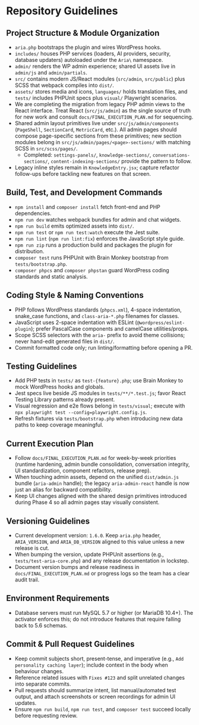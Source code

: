 # Repository Guidelines

## Project Structure & Module Organization
- `aria.php` bootstraps the plugin and wires WordPress hooks.
- `includes/` houses PHP services (loaders, AI providers, security, database updaters) autoloaded under the `Aria\` namespace.
- `admin/` renders the WP admin experience; shared UI assets live in `admin/js` and `admin/partials`.
- `src/` contains modern JS/React modules (`src/admin`, `src/public`) plus SCSS that webpack compiles into `dist/`.
- `assets/` stores media and icons, `languages/` holds translation files, and `tests/` includes PHPUnit specs plus `visual/` Playwright scenarios.
- We are completing the migration from legacy PHP admin views to the React interface. Treat React (`src/js/admin`) as the single source of truth for new work and consult `docs/FINAL_EXECUTION_PLAN.md` for sequencing.
- Shared admin layout primitives live under `src/js/admin/components` (`PageShell`, `SectionCard`, `MetricCard`, etc.). All admin pages should compose page-specific sections from these primitives; new section modules belong in `src/js/admin/pages/<page>-sections/` with matching SCSS in `src/scss/pages/`.
  - Completed: `settings-panels/`, `knowledge-sections/`, `conversations-sections/`, `content-indexing-sections/` provide the pattern to follow.
- Legacy inline styles remain in `KnowledgeEntry.jsx`; capture refactor follow-ups before tackling new features on that screen.

## Build, Test, and Development Commands
- `npm install` and `composer install` fetch front-end and PHP dependencies.
- `npm run dev` watches webpack bundles for admin and chat widgets.
- `npm run build` emits optimized assets into `dist/`.
- `npm run test` or `npm run test:watch` execute the Jest suite.
- `npm run lint` (`npm run lint:fix`) enforces the JavaScript style guide.
- `npm run zip` runs a production build and packages the plugin for distribution.
- `composer test` runs PHPUnit with Brain Monkey bootstrap from `tests/bootstrap.php`.
- `composer phpcs` and `composer phpstan` guard WordPress coding standards and static analysis.

## Coding Style & Naming Conventions
- PHP follows WordPress standards (`phpcs.xml`), 4-space indentation, snake_case functions, and `class-aria-*.php` filenames for classes.
- JavaScript uses 2-space indentation with ESLint (`@wordpress/eslint-plugin`); prefer PascalCase components and camelCase utilities/props.
- Scope SCSS selectors with the `aria-` prefix to avoid theme collisions; never hand-edit generated files in `dist/`.
- Commit formatted code only; run linting/formatting before opening a PR.

## Testing Guidelines
- Add PHP tests in `tests/` as `test-{feature}.php`; use Brain Monkey to mock WordPress hooks and globals.
- Jest specs live beside JS modules in `tests/**/*.test.js`; favor React Testing Library patterns already present.
- Visual regression and e2e flows belong in `tests/visual`; execute with `npx playwright test --config=playwright.config.js`.
- Refresh fixtures via `tests/bootstrap.php` when introducing new data paths to keep coverage meaningful.

## Current Execution Plan
- Follow `docs/FINAL_EXECUTION_PLAN.md` for week-by-week priorities (runtime hardening, admin bundle consolidation, conversation integrity, UI standardization, component refactors, release prep).
- When touching admin assets, depend on the unified `dist/admin.js` bundle (`aria-admin` handle); the legacy `aria-admin-react` handle is now just an alias for backward compatibility.
- Keep UI changes aligned with the shared design primitives introduced during Phase 4 so all admin pages stay visually consistent.

## Versioning Guidelines
- Current development version: `1.6.0`. Keep `aria.php` header, `ARIA_VERSION`, and `ARIA_DB_VERSION` aligned to this value unless a new release is cut.
- When bumping the version, update PHPUnit assertions (e.g., `tests/test-aria-core.php`) and any release documentation in lockstep.
- Document version bumps and release readiness in `docs/FINAL_EXECUTION_PLAN.md` or progress logs so the team has a clear audit trail.

## Environment Requirements
- Database servers must run MySQL 5.7 or higher (or MariaDB 10.4+). The activator enforces this; do not introduce features that require falling back to 5.6 schemas.

## Commit & Pull Request Guidelines
- Keep commit subjects short, present-tense, and imperative (e.g., `Add personality caching layer`); include context in the body when behaviour changes.
- Reference related issues with `Fixes #123` and split unrelated changes into separate commits.
- Pull requests should summarize intent, list manual/automated test output, and attach screenshots or screen recordings for admin UI updates.
- Ensure `npm run build`, `npm run test`, and `composer test` succeed locally before requesting review.
